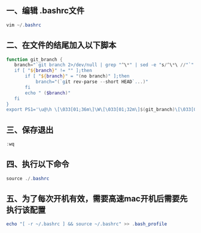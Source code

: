 ## 一、编辑 .bashrc文件

```powershell
vim ~/.bashrc
```

## 二、在文件的结尾加入以下脚本

```powershell
function git_branch {
   branch="`git branch 2>/dev/null | grep "^\*" | sed -e "s/^\*\ //"`"
   if [ "${branch}" != "" ];then
       if [ "${branch}" = "(no branch)" ];then
           branch="(`git rev-parse --short HEAD`...)"
       fi
       echo " ($branch)"
   fi
}
export PS1='\u@\h \[\033[01;36m\]\W\[\033[01;32m\]$(git_branch)\[\033[00m\] \$ '
```

## 三、保存退出 

```powershell
:wq
```

## 四、执行以下命令

```powershell
source ./.bashrc
```

## 五、为了每次开机有效，需要高速mac开机后需要先执行该配置

```powershell
echo "[ -r ~/.bashrc ] && source ~/.bashrc" >> .bash_profile
```